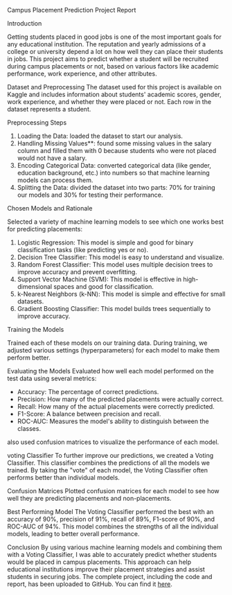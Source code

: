 Campus Placement Prediction Project Report

Introduction

Getting students placed in good jobs is one of the most important goals for any educational institution. 
The reputation and yearly admissions of a college or university depend a lot on how well they can place their students in jobs. 
This project aims to predict whether a student will be recruited during campus placements or not, based on various factors like academic performance, work experience, and other attributes.

Dataset and Preprocessing
The dataset used for this project is available on Kaggle and includes information about students' academic scores, 
gender, work experience, and whether they were placed or not. Each row in the dataset represents a student.

Preprocessing Steps

1. Loading the Data: loaded the dataset to start our analysis.
2. Handling Missing Values**: found some missing values in the salary column and filled them with 0 because students who were not placed would not have a salary.
3. Encoding Categorical Data: converted categorical data (like gender, education background, etc.) into numbers so that machine learning models can process them.
4. Splitting the Data: divided the dataset into two parts: 70% for training our models and 30% for testing their performance.

Chosen Models and Rationale

Selected a variety of machine learning models to see which one works best for predicting placements:

1. Logistic Regression: This model is simple and good for binary classification tasks (like predicting yes or no).
2. Decision Tree Classifier: This model is easy to understand and visualize.
3. Random Forest Classifier: This model uses multiple decision trees to improve accuracy and prevent overfitting.
4. Support Vector Machine (SVM): This model is effective in high-dimensional spaces and good for classification.
5. k-Nearest Neighbors (k-NN): This model is simple and effective for small datasets.
6. Gradient Boosting Classifier: This model builds trees sequentially to improve accuracy.

Training the Models

Trained each of these models on our training data. During training, we adjusted various settings (hyperparameters) for each model to make them perform better.

Evaluating the Models
Evaluated how well each model performed on the test data using several metrics:

- Accuracy: The percentage of correct predictions.
- Precision: How many of the predicted placements were actually correct.
- Recall: How many of the actual placements were correctly predicted.
- F1-Score: A balance between precision and recall.
- ROC-AUC: Measures the model's ability to distinguish between the classes.

also used confusion matrices to visualize the performance of each model.

voting Classifier
To further improve our predictions, we created a Voting Classifier. This classifier combines the predictions of all the models we trained. 
By taking the "vote" of each model, the Voting Classifier often performs better than individual models.

Confusion Matrices
Plotted confusion matrices for each model to see how well they are predicting placements and non-placements.

Best Performing Model
The Voting Classifier performed the best with an accuracy of 90%, precision of 91%, recall of 89%, F1-score of 90%, and ROC-AUC of 94%.
This model combines the strengths of all the individual models, leading to better overall performance.

Conclusion
By using various machine learning models and combining them with a Voting Classifier, I was able to accurately predict whether students would be placed in campus placements. This approach can help educational institutions improve their placement strategies and assist students in securing jobs.
The complete project, including the code and report, has been uploaded to GitHub. You can find it [here](your-github-link).
